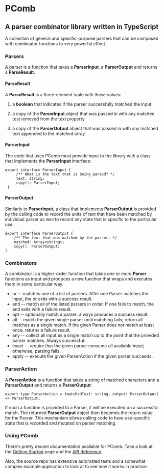 # PComb
## A parser combinator library written in TypeScript
A collection of general and specific-purpose parsers that can be composed with combinator functions to very powerful effect.
### Parsers
A parser is a function that takes a **ParserInput**, a **ParserOutput** and returns a **ParseResult**.
#### ParseResult
A **ParseResult** is a three-element tuple with these values:

1. a **boolean** that indicates if the parser successfully matched the input 

2. a copy of the **ParserInput** object that was passed in with any matched test removed from the text property

3. a copy of the **ParserOutput** object that was passed in with any matched text appended to the matched array

#### ParserInput
The code that uses PComb must provide input to the library with a class that implements the **ParserInput** interface:
```
export interface ParserInput {
     /** What is the text that is being parsed? */
     text: string;
     copy(): ParserInput;
 }
 ```

 #### ParserOutput
 Similarly to **ParserInput**, a class that implements **ParserOutput** is provided by the calling code to record the units of text that have been matched by individual parser as well to record any state that is specific to the particular use:
 ```
 export interface ParserOutput {
     /** The text that was matched by the parser. */
     matched: Array<string>;
     copy(): ParserOutput;
 }
 ```

### Combinators
A combinator is a higher-order function that takes one or more **Parser** functions as input and produces a new function that wraps and executes them in some particular way.
+ or -- matches one of a list of parsers. After one Parser matches the input, the or exits with a success result.
+ and -- match all of the listed parsers in order. If one fails to match, the and exits with a failure result.
+ opt -- optionally match a parser; always produces a success result.
+ all -- match the given single parser until matching fails; return all matches as a single match. If the given Parser does not match at least once, returns a failure result.
+ any -- collect all input as a single match up to the point that the provided parser matches. Always successful.
+ exact -- require that the given parser consume all available input; otherwise, parsing fails.
+ apply -- execute the given ParserAction if the given parser succeeds.

### ParserAction
A **ParserAction** is a function that takes a string of matched characters and a **ParserOutput** and returns a **ParserOutput**:
```
export type ParserAction = (matchedText: string, output: ParserOutput) => ParserOutput;
```
If such a function is provided to a Parser, it will be executed on a successful match. The returned **ParserOutput** object then becomes the return value for the Parser. This mechanism allows calling code to have use-specific state that is recorded and mutated on parser matching.

### Using PComb
There's pretty decent documentation available for PComb. Take a look at the [Getting Started](https://github.com/adamcrossland/pcomb/wiki/Getting-Started) page and the [API Reference](https://github.com/adamcrossland/pcomb/wiki/PComb-API).

Also, the source repo has extensive automated tests and a somewhat complex example application to look at to see how it works in practice.
